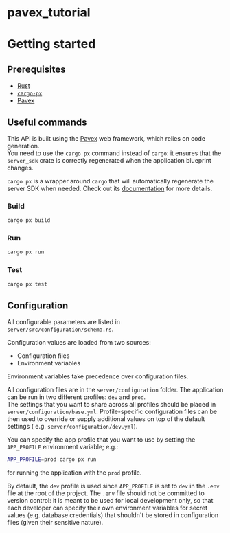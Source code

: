 # pavex_tutorial

# Getting started

## Prerequisites

- [Rust](https://www.rust-lang.org/tools/install)
- [`cargo-px`](https://lukemathwalker.github.io/cargo-px/)
- [Pavex](https://pavex.dev)

## Useful commands

This API is built using the [Pavex](https://pavex.dev) web framework, which relies on code generation.  
You need to use the `cargo px` command instead of `cargo`: it ensures that the
`server_sdk` crate is correctly regenerated when the application blueprint changes.

`cargo px` is a wrapper around `cargo` that will automatically regenerate the
server SDK when needed. Check out its [documentation](https://github.com/LukeMathWalker/cargo-px)
for more details.

### Build

```bash
cargo px build
```

### Run

```bash
cargo px run
```

### Test

```bash
cargo px test
```

## Configuration

All configurable parameters are listed in `server/src/configuration/schema.rs`.

Configuration values are loaded from two sources:

- Configuration files
- Environment variables

Environment variables take precedence over configuration files.

All configuration files are in the `server/configuration` folder.
The application can be run in two different profiles: `dev` and `prod`.  
The settings that you want to share across all profiles should be placed
in `server/configuration/base.yml`.
Profile-specific configuration files can be then used
to override or supply additional values on top of the default settings (
e.g. `server/configuration/dev.yml`).

You can specify the app profile that you want to use by setting the `APP_PROFILE` environment variable; e.g.:

```bash
APP_PROFILE=prod cargo px run
```

for running the application with the `prod` profile.

By default, the `dev` profile is used since `APP_PROFILE` is set to `dev` in the `.env` file at the root of the project.
The `.env` file should not be committed to version control: it is meant to be used for local development only,
so that each developer can specify their own environment variables for secret values (e.g. database credentials)
that shouldn't be stored in configuration files (given their sensitive nature).